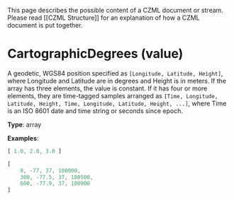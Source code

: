 This page describes the possible content of a CZML document or stream. Please read [[CZML Structure]] for an explanation of how a CZML document is put together.

# CartographicDegrees (value)

A geodetic, WGS84 position specified as `[Longitude, Latitude, Height]`, where Longitude and Latitude are in degrees and Height is in meters. If the array has three elements, the value is constant. If it has four or more elements, they are time-tagged samples arranged as `[Time, Longitude, Latitude, Height, Time, Longitude, Latitude, Height, ...]`, where Time is an ISO 8601 date and time string or seconds since epoch.

**Type**: array

**Examples**:

```javascript
[ 1.0, 2.0, 3.0 ]
```

```javascript
[
    0, -77, 37, 100000,
    300, -77.5, 37, 100500,
    600, -77.9, 37, 100900
]
```

